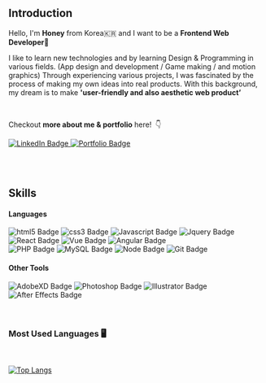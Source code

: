 ## Introduction

Hello, I'm **Honey** from Korea🇰🇷 and I want to be a **Frontend Web Developer🌱** &nbsp;

I like to learn new technologies and by learning Design & Programming in various fields. (App design and development / Game making / and motion graphics) Through experiencing various projects, I was fascinated by the process of making my own ideas into real products. With this background, my dream is to make **'user-friendly and also aesthetic web product’**

<br/>

Checkout **more about me & portfolio** here! &nbsp;👇
<div id="badges">
  <a href="https://www.linkedin.com/in/honey-lee-dev/">
    <img src="https://img.shields.io/badge/LinkedIn-blue?style=for-the-badge&logo=linkedin&logoColor=white" alt="LinkedIn Badge"/>
  </a>
  <a href="https://honey-lee-portfolio.netlify.app/">
    <img src="https://img.shields.io/badge/Portfolio-FCD626?style=for-the-badge&logo=power-pages&logoColor=white" alt="Portfolio Badge"/>
  </a>
</div>

<br/><br/>


## Skills

#### Languages
<div id="badges">
  <img src="https://img.shields.io/badge/HTML5-e34c26?style=flat-square&logo=html5&logoColor=white" alt="html5 Badge"/>
  <img src="https://img.shields.io/badge/CSS3-2965f1?style=flat-square&logo=css3&logoColor=white" alt="css3 Badge"/>
  <img src="https://img.shields.io/badge/Javascript-f0db4f?style=flat-square&logo=javascript&logoColor=white" alt="Javascript Badge"/>
  <img src="https://img.shields.io/badge/Jquery-0769ad?style=flat-square&logo=jquery&logoColor=white" alt="Jquery Badge"/>
  <img src="https://img.shields.io/badge/React-61dbfb?style=flat-square&logo=react&logoColor=white" alt="React Badge"/>
  <img src="https://img.shields.io/badge/Vue-42b883?style=flat-square&logo=vue.js&logoColor=white" alt="Vue Badge"/>
  <img src="https://img.shields.io/badge/Angular-dd1b16?style=flat-square&logo=angular&logoColor=white" alt="Angular Badge"/>
</div>
<div id="badges">
  <img src="https://img.shields.io/badge/PHP-8993be?style=flat-square&logo=php&logoColor=white" alt="PHP Badge"/>
  <img src="https://img.shields.io/badge/MySQL-f29111?style=flat-square&logo=mysql&logoColor=white" alt="MySQL Badge"/>
  <img src="https://img.shields.io/badge/Node.js-3c873a?style=flat-square&logo=node.js&logoColor=white" alt="Node Badge"/>
  <img src="https://img.shields.io/badge/Git-f34f29?style=flat-square&logo=git&logoColor=white" alt="Git Badge"/>
</div>

#### Other Tools
<div id="badges">
  <img src="https://img.shields.io/badge/AdobeXD-E3E40A?style=flat-square&logo=adobe-xd&logoColor=white" alt="AdobeXD Badge"/>
  <img src="https://img.shields.io/badge/Photoshop-8BC3FC?style=flat-square&logo=adobe-photoshop&logoColor=white" alt="Photoshop Badge"/>
  <img src="https://img.shields.io/badge/Illustrator-f8a829?style=flat-square&logo=adobe-illustrator&logoColor=white" alt="Illustrator Badge"/>
  <img src="https://img.shields.io/badge/After Effects-DB76FA?style=flat-square&logo=adobe-after-effects&logoColor=white" alt="After Effects Badge"/>

</div>

</br>
</br>

### Most Used Languages&nbsp;🖥 
  
<br/>

[![Top Langs](https://github-readme-stats.vercel.app/api/top-langs/?username=honeyrun&layout=compact)](https://github.com/honeyrun)




